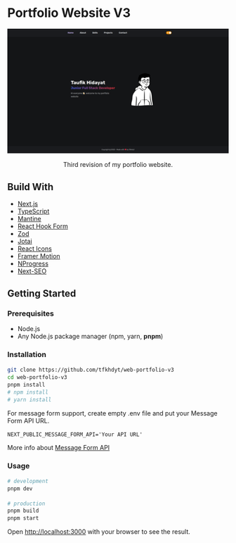 # Portfolio Website V3

![Preview](public/images/preview.png)

<p align='center'>Third revision of my portfolio website.</p>

## Build With

- [Next.js](https://nextjs.org/)
- [TypeScript](https://www.npmjs.com/package/typescript)
- [Mantine](https://mantine.dev/)
- [React Hook Form](https://www.npmjs.com/package/react-hook-form)
- [Zod](https://www.npmjs.com/package/zod)
- [Jotai](https://www.npmjs.com/package/jotai)
- [React Icons](https://www.npmjs.com/package/react-icons)
- [Framer Motion](https://www.npmjs.com/package/framer-motion)
- [NProgress](https://www.npmjs.com/package/nprogress)
- [Next-SEO](https://www.npmjs.com/package/next-seo)

## Getting Started

### Prerequisites

- Node.js
- Any Node.js package manager (npm, yarn, **pnpm**)

### Installation

```bash
git clone https://github.com/tfkhdyt/web-portfolio-v3
cd web-portfolio-v3
pnpm install
# npm install
# yarn install
```

For message form support, create empty .env file and put your Message Form API URL.

```env
NEXT_PUBLIC_MESSAGE_FORM_API='Your API URL'
```

More info about [Message Form API](https://github.com/tfkhdyt/message-form-to-telegram-api)

### Usage

```bash
# development
pnpm dev

# production
pnpm build
pnpm start
```

Open [http://localhost:3000](http://localhost:3000) with your browser to see the result.
